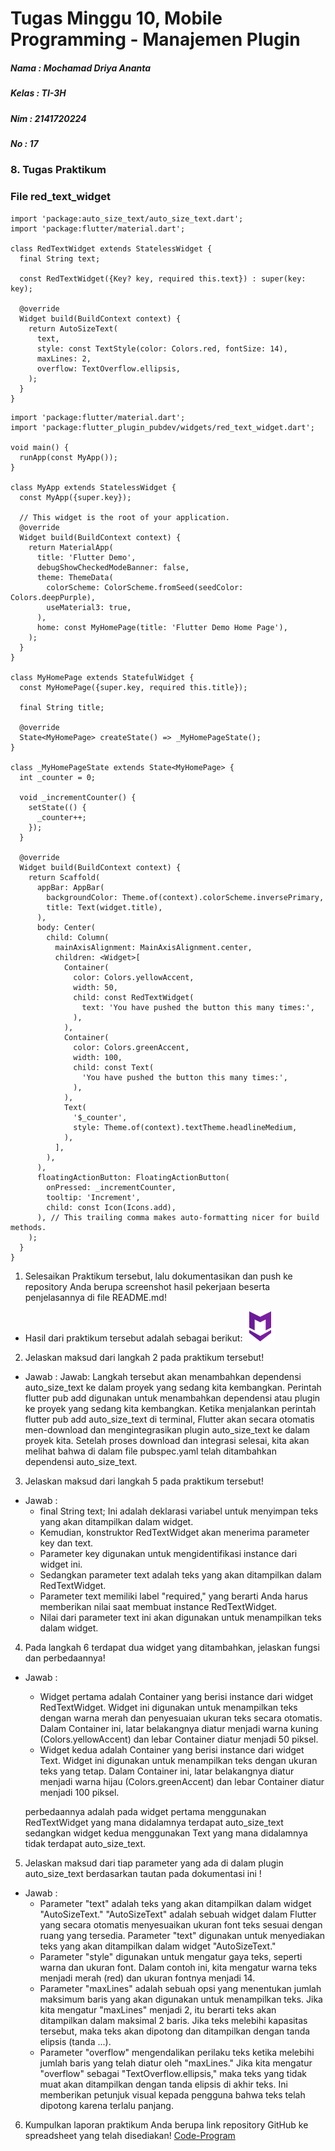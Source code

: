 # Tugas Minggu 10, Mobile Programming - Manajemen Plugin

##### Nama  : Mochamad Driya Ananta
##### Kelas : TI-3H
##### Nim   : 2141720224
##### No    : 17

### 8. Tugas Praktikum

### File red_text_widget
``` 
import 'package:auto_size_text/auto_size_text.dart';
import 'package:flutter/material.dart';

class RedTextWidget extends StatelessWidget {
  final String text;

  const RedTextWidget({Key? key, required this.text}) : super(key: key);

  @override
  Widget build(BuildContext context) {
    return AutoSizeText(
      text,
      style: const TextStyle(color: Colors.red, fontSize: 14),
      maxLines: 2,
      overflow: TextOverflow.ellipsis,
    );
  }
}
```

```
import 'package:flutter/material.dart';
import 'package:flutter_plugin_pubdev/widgets/red_text_widget.dart';

void main() {
  runApp(const MyApp());
}

class MyApp extends StatelessWidget {
  const MyApp({super.key});

  // This widget is the root of your application.
  @override
  Widget build(BuildContext context) {
    return MaterialApp(
      title: 'Flutter Demo',
      debugShowCheckedModeBanner: false,
      theme: ThemeData(
        colorScheme: ColorScheme.fromSeed(seedColor: Colors.deepPurple),
        useMaterial3: true,
      ),
      home: const MyHomePage(title: 'Flutter Demo Home Page'),
    );
  }
}

class MyHomePage extends StatefulWidget {
  const MyHomePage({super.key, required this.title});

  final String title;

  @override
  State<MyHomePage> createState() => _MyHomePageState();
}

class _MyHomePageState extends State<MyHomePage> {
  int _counter = 0;

  void _incrementCounter() {
    setState(() {
      _counter++;
    });
  }

  @override
  Widget build(BuildContext context) {
    return Scaffold(
      appBar: AppBar(
        backgroundColor: Theme.of(context).colorScheme.inversePrimary,
        title: Text(widget.title),
      ),
      body: Center(
        child: Column(
          mainAxisAlignment: MainAxisAlignment.center,
          children: <Widget>[
            Container(
              color: Colors.yellowAccent,
              width: 50,
              child: const RedTextWidget(
                text: 'You have pushed the button this many times:',
              ),
            ),
            Container(
              color: Colors.greenAccent,
              width: 100,
              child: const Text(
                'You have pushed the button this many times:',
              ),
            ),
            Text(
              '$_counter',
              style: Theme.of(context).textTheme.headlineMedium,
            ),
          ],
        ),
      ),
      floatingActionButton: FloatingActionButton(
        onPressed: _incrementCounter,
        tooltip: 'Increment',
        child: const Icon(Icons.add),
      ), // This trailing comma makes auto-formatting nicer for build methods.
    );
  }
}

```
1. Selesaikan Praktikum tersebut, lalu dokumentasikan dan push ke repository Anda berupa screenshot hasil pekerjaan beserta penjelasannya di file README.md!

  - Hasil dari praktikum tersebut adalah sebagai berikut: 
  ![alt text](https://github.com/adam-p/markdown-here/raw/master/src/common/images/icon48.png) 


2. Jelaskan maksud dari langkah 2 pada praktikum tersebut!
  - Jawab : Jawab: Langkah tersebut akan menambahkan dependensi auto_size_text ke dalam proyek yang sedang kita kembangkan. Perintah flutter pub add digunakan untuk menambahkan dependensi atau plugin ke proyek yang sedang kita kembangkan. Ketika menjalankan perintah flutter pub add auto_size_text di terminal, Flutter akan secara otomatis men-download dan mengintegrasikan plugin auto_size_text ke dalam proyek kita. Setelah proses download dan integrasi selesai, kita akan melihat bahwa di dalam file pubspec.yaml telah ditambahkan dependensi auto_size_text.

3. Jelaskan maksud dari langkah 5 pada praktikum tersebut!
  - Jawab : 
    - final String text; Ini adalah deklarasi variabel untuk menyimpan teks yang akan ditampilkan dalam widget.
    - Kemudian, konstruktor RedTextWidget akan menerima parameter key dan text.
    - Parameter key digunakan untuk mengidentifikasi instance dari widget ini.
    - Sedangkan parameter text adalah teks yang akan ditampilkan dalam RedTextWidget.
    - Parameter text memiliki label "required," yang berarti Anda harus memberikan nilai saat membuat instance RedTextWidget.
    - Nilai dari parameter text ini akan digunakan untuk menampilkan teks dalam widget.

4. Pada langkah 6 terdapat dua widget yang ditambahkan, jelaskan fungsi dan perbedaannya!
  - Jawab : 
    - Widget pertama adalah Container yang berisi instance dari widget RedTextWidget. Widget ini digunakan untuk menampilkan teks dengan warna merah dan penyesuaian ukuran teks secara otomatis. Dalam Container ini, latar belakangnya diatur menjadi warna kuning (Colors.yellowAccent) dan lebar Container diatur menjadi 50 piksel.
    - Widget kedua adalah Container yang berisi instance dari widget Text. Widget ini digunakan untuk menampilkan teks dengan ukuran teks yang tetap. Dalam Container ini, latar belakangnya diatur menjadi warna hijau (Colors.greenAccent) dan lebar Container diatur menjadi 100 piksel.

    perbedaannya adalah pada widget pertama menggunakan RedTextWidget yang mana didalamnya terdapat auto_size_text sedangkan widget kedua menggunakan Text yang mana didalamnya tidak terdapat auto_size_text.

5. Jelaskan maksud dari tiap parameter yang ada di dalam plugin auto_size_text berdasarkan tautan pada dokumentasi ini !
  - Jawab : 
    - Parameter "text" adalah teks yang akan ditampilkan dalam widget "AutoSizeText." "AutoSizeText" adalah sebuah widget dalam Flutter yang secara otomatis menyesuaikan ukuran font teks sesuai dengan ruang yang tersedia. Parameter "text" digunakan untuk menyediakan teks yang akan ditampilkan dalam widget "AutoSizeText."
    - Parameter "style" digunakan untuk mengatur gaya teks, seperti warna dan ukuran font. Dalam contoh ini, kita mengatur warna teks menjadi merah (red) dan ukuran fontnya menjadi 14.
    - Parameter "maxLines" adalah sebuah opsi yang menentukan jumlah maksimum baris yang akan digunakan untuk menampilkan teks. Jika kita mengatur "maxLines" menjadi 2, itu berarti teks akan ditampilkan dalam maksimal 2 baris. Jika teks melebihi kapasitas tersebut, maka teks akan dipotong dan ditampilkan dengan tanda elipsis (tanda ...).
    - Parameter "overflow" mengendalikan perilaku teks ketika melebihi jumlah baris yang telah diatur oleh "maxLines." Jika kita mengatur "overflow" sebagai "TextOverflow.ellipsis," maka teks yang tidak muat akan ditampilkan dengan tanda elipsis di akhir teks. Ini memberikan petunjuk visual kepada pengguna bahwa teks telah dipotong karena terlalu panjang.

6. Kumpulkan laporan praktikum Anda berupa link repository GitHub ke spreadsheet yang telah disediakan!
  [Code-Program](https://www.google.com)